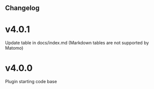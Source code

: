 ## Changelog

# v4.0.1
Update table in docs/index.md (Markdown tables are not supported by Matomo)

# v4.0.0
Plugin starting code base